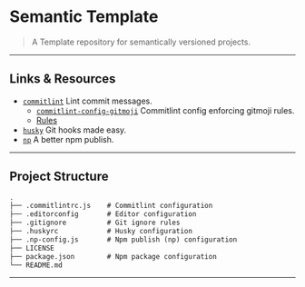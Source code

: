 # Semantic Template

> A Template repository for semantically versioned projects.

---

## Links & Resources

* [`commitlint`](https://github.com/conventional-changelog/commitlint) Lint commit messages.
  * [`commitlint-config-gitmoji`](https://github.com/arvinxx/commitlint-config-gitmoji) Commitlint config enforcing gitmoji rules.
  * [Rules](https://github.com/conventional-changelog/commitlint/blob/master/docs/reference-rules.md)
* [`husky`](https://github.com/typicode/husky) Git hooks made easy.
* [`np`](https://github.com/sindresorhus/np) A better npm publish.

---

## Project Structure

```md
.
├── .commitlintrc.js    # Commitlint configuration
├── .editorconfig       # Editor configuration
├── .gitignore          # Git ignore rules
├── .huskyrc            # Husky configuration
├── .np-config.js       # Npm publish (np) configuration
├── LICENSE
├── package.json        # Npm package configuration
└── README.md
```

---
